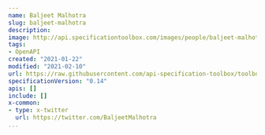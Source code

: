 ```yaml
---
name: Baljeet Malhotra
slug: baljeet-malhotra
description:
image: http://api.specificationtoolbox.com/images/people/baljeet-malhotra.png
tags:
- OpenAPI
created: "2021-01-22"
modified: "2021-02-10"
url: https://raw.githubusercontent.com/api-specification-toolbox/toolbox/main/_people/baljeet-malhotra.md
specificationVersion: "0.14"
apis: []
include: []
x-common:
- type: x-twitter
  url: https://twitter.com/BaljeetMalhotra      
...
```

